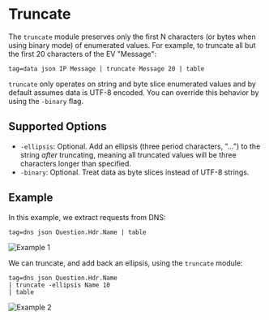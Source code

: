 # Truncate 

The `truncate` module preserves only the first N characters (or bytes when using binary mode) of enumerated values. For example, to truncate all but the first 20 characters of the EV "Message":

```gravwell
tag=data json IP Message | truncate Message 20 | table
```

`truncate` only operates on string and byte slice enumerated values and by default assumes data is UTF-8 encoded. You can override this behavior by using the `-binary` flag.

## Supported Options

* `-ellipsis`: Optional. Add an ellipsis (three period characters, "...") to the string *after* truncating, meaning all truncated values will be three characters longer than specified.
* `-binary`: Optional. Treat data as byte slices instead of UTF-8 strings.

## Example

In this example, we extract requests from DNS:

```gravwell
tag=dns json Question.Hdr.Name | table
```

![Example 1](example1.png)

We can truncate, and add back an ellipsis, using the `truncate` module: 

```gravwell
tag=dns json Question.Hdr.Name 
| truncate -ellipsis Name 10 
| table
```

![Example 2](example2.png)

